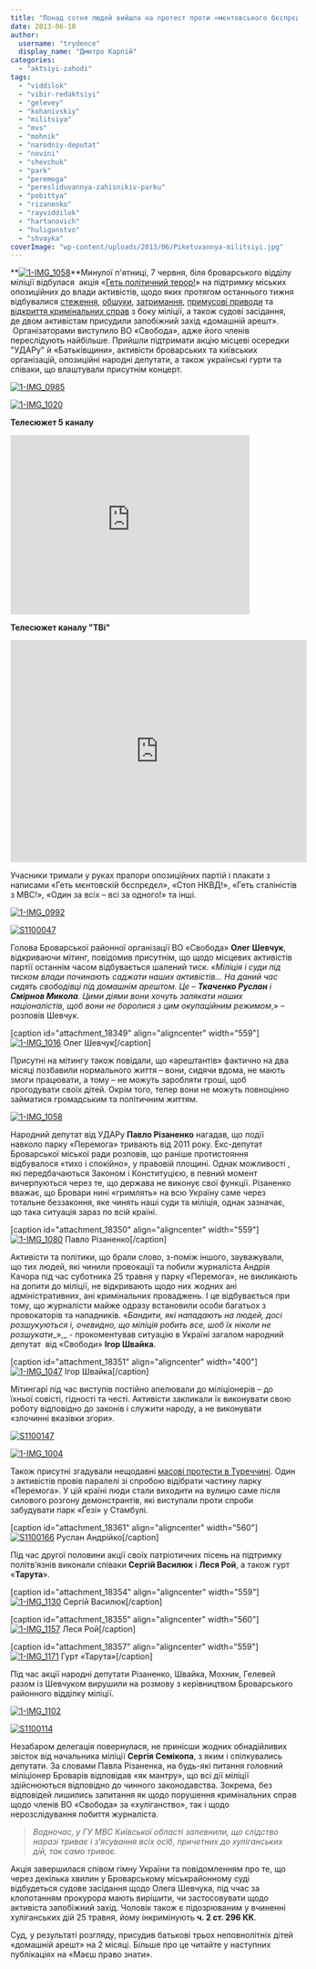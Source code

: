```yaml
---
title: "Понад сотня людей вийшла на протест проти «мєнтовського бєспрєдєла» у Броварах - ФОТО"
date: 2013-06-10
author: 
  username: "trydence"
  display_name: "Дмитро Карпій"
categories: 
  - "aktsiyi-zahodi"
tags: 
  - "viddilok"
  - "vibir-redaktsiyi"
  - "gelevey"
  - "kohanivskiy"
  - "militsiya"
  - "mvs"
  - "mohnik"
  - "narodniy-deputat"
  - "novini"
  - "shevchuk"
  - "park"
  - "peremoga"
  - "peresliduvannya-zahisnikiv-parku"
  - "pobittya"
  - "rizanenko"
  - "rayviddilok"
  - "hartanovich"
  - "huliganstvo"
  - "shvayka"
coverImage: "wp-content/uploads/2013/06/Piketuvannya-militsiyi.jpg"
---
```


**[![1-IMG_1058](https://mpz.brovary.org/wp-content/uploads/2013/06/1-IMG_1058.jpg)](https://mpz.brovary.org/wp-content/uploads/2013/06/1-IMG_1058.jpg)**Минулої п'ятниці, 7 червня, біля броварського відділу міліції відбулася  акція «[Геть політичний терор!](https://mpz.brovary.org/zavtra-u-brovarah-vimagatimut-pripiniti-politichniy-teror/)» на підтримку міських опозиційних до влади активістів, щодо яких протягом останнього тижня відбувалися [стеження](https://mpz.brovary.org/vo-svoboda-zayavila-shho-u-brovarah-za-yihnimi-aktivistami-stezhat-stolichni-pravoohorontsi/), [обшуки](https://mpz.brovary.org/zavtra-u-brovarah-vimagatimut-pripiniti-politichniy-teror/), [затримання](https://mpz.brovary.org/krivavi-sutichki-vidbulis-u-brovarah-mizh-meshkantsyami-ta-zabudovnikami-tsentralnogo-parku/), [примусові приводи](https://mpz.brovary.org/deputat-simutin-obitsyaye-prityagti-militsioneriv-do-vidpovidalnosti-za-svoye-nezakonne-zatrimannya-sogodni/) та [відкриття кримінальних справ](https://mpz.brovary.org/militsiya-zvinuvachuye-zahisnikiv-parku-peremoga-u-kriminali/) з боку міліції, а також судові засідання, де двом активістам присудили запобіжний захід «домашній арешт».  Організаторами виступило ВО «Свобода», адже його членів переслідують найбільше. Прийшли підтримати акцію місцеві осередки "УДАРу" й «Батьківщини», активісти броварських та київських організацій, опозиційні народні депутати, а також українські гурти та співаки, що влаштували присутнім концерт.

[![1-IMG_0985](https://mpz.brovary.org/wp-content/uploads/2013/06/1-IMG_0985.jpg)](https://mpz.brovary.org/wp-content/uploads/2013/06/1-IMG_0985.jpg)

[![1-IMG_1020](https://mpz.brovary.org/wp-content/uploads/2013/06/1-IMG_1020.jpg)](https://mpz.brovary.org/wp-content/uploads/2013/06/1-IMG_1020.jpg)

**Телесюжет 5 каналу**

<iframe src="https://www.youtube.com/embed/C6KOL2XV7TA" height="315" width="420" allowfullscreen frameborder="0"></iframe>

**Телесюжет каналу "ТВі"**

<iframe src="https://tvi.ua/embed.php?video=19719" height="390" width="520" frameborder="0"></iframe>

Учасники тримали у руках прапори опозиційних партій і плакати з написами «Геть мєнтовскій бєспрєдєл», «Стоп НКВД!», «Геть сталіністів з МВС!», «Один за всіх – всі за одного!» та інші.

[![1-IMG_0992](https://mpz.brovary.org/wp-content/uploads/2013/06/1-IMG_0992.jpg)](https://mpz.brovary.org/wp-content/uploads/2013/06/1-IMG_0992.jpg)

[![S1100047](https://mpz.brovary.org/wp-content/uploads/2013/06/S1100047.jpg)](https://mpz.brovary.org/wp-content/uploads/2013/06/S1100047.jpg)

Голова Броварської районної організації ВО «Свобода» **Олег Шевчук**, відкриваючи мітинг, повідомив присутнім, що щодо місцевих активістів партії останнім часом відбувається шалений тиск. «_Міліція і суди під тиском влади починають саджати наших активістів… На даний час сидять свободівці під домашнім арештом. Це – **Ткаченко Руслан** і **Смірнов Микола**. Цими діями вони хочуть залякати наших націоналістів, щоб вони не боролися з цим окупаційним режимом_,» – розповів Шевчук.

\[caption id="attachment\_18349" align="aligncenter" width="559"\][![1-IMG_1016](https://mpz.brovary.org/wp-content/uploads/2013/06/1-IMG_1016.jpg)](https://mpz.brovary.org/wp-content/uploads/2013/06/1-IMG_1016.jpg) Олег Шевчук\[/caption\]

Присутні на мітингу також повідали, що «арештантів» фактично на два місяці позбавили нормального життя – вони, сидячи вдома, не мають змоги працювати, а тому – не можуть заробляти гроші, щоб прогодувати своїх дітей. Окрім того, тепер вони не можуть повноцінно займатися громадським та політичним життям.

[![1-IMG_1058](https://mpz.brovary.org/wp-content/uploads/2013/06/1-IMG_1058.jpg)](https://mpz.brovary.org/wp-content/uploads/2013/06/1-IMG_1058.jpg)

Народний депутат від УДАРу **Павло Різаненко** нагадав, що події навколо парку «Перемога» тривають від 2011 року. Екс-депутат Броварської міської ради розповів, що раніше протистояння відбувалося «тихо і спокійно», у правовій площині. Однак можливості , які передбачаються Законом і Конституцією, в певний момент вичерпуються через те, що держава не виконує свої функції. Різаненко вважає, що Бровари нині «гримлять» на всю Україну саме через тотальне беззаконня, яке чинять наші суди та міліція, однак зазначає, що така ситуація зараз по всій країні.

\[caption id="attachment\_18350" align="aligncenter" width="559"\][![1-IMG_1080](https://mpz.brovary.org/wp-content/uploads/2013/06/1-IMG_1080.jpg)](https://mpz.brovary.org/wp-content/uploads/2013/06/1-IMG_1080.jpg) Павло Різаненко\[/caption\]

Активісти та політики, що брали слово, з-поміж іншого, зауважували, що тих людей, які чинили провокації та побили журналіста Андрія Качора під час суботника 25 травня у парку «Перемога», не викликають на допити до міліції, не відкривають щодо них жодних ані адміністративних, ані кримінальних проваджень. І це відбувається при тому, що журналісти майже одразу встановили особи багатьох з провокаторів та нападників. «_Бандити, які нападають на людей, досі розшукуються і, очевидно, що міліція робить все, шоб їх ніколи не розшукати__»,_ \- прокоментував ситуацію в Україні загалом народний депутат  від «Свободи» **Ігор Швайка**.

\[caption id="attachment\_18351" align="aligncenter" width="400"\][![1-IMG_1047](https://mpz.brovary.org/wp-content/uploads/2013/06/1-IMG_1047.jpg)](https://mpz.brovary.org/wp-content/uploads/2013/06/1-IMG_1047.jpg) Ігор Швайка\[/caption\]

Мітингарі під час виступів постійно апелювали до міліціонерів – до їхньої совісті, гідності та честі. Активісти закликали їх виконувати свою роботу відповідно до законів і служити народу, а не виконувати «злочинні вказівки згори».

[![S1100147](https://mpz.brovary.org/wp-content/uploads/2013/06/S1100147.jpg)](https://mpz.brovary.org/wp-content/uploads/2013/06/S1100147.jpg)

[![1-IMG_1004](https://mpz.brovary.org/wp-content/uploads/2013/06/1-IMG_1004.jpg)](https://mpz.brovary.org/wp-content/uploads/2013/06/1-IMG_1004.jpg)

Також присутні згадували нещодавні [масові протести в Туреччині](https://uk.wikipedia.org/wiki/%D0%9F%D1%80%D0%BE%D1%82%D0%B5%D1%81%D1%82%D0%B8_%D0%B2_%D0%A2%D1%83%D1%80%D0%B5%D1%87%D1%87%D0%B8%D0%BD%D1%96_%282013%29). Один з активістів провів паралелі зі спробою відібрати частину парку «Перемога». У цій країні люди стали виходити на вулицю саме після силового розгону демонстрантів, які виступали проти спроби забудувати парк «Ґезі» у Стамбулі.

\[caption id="attachment\_18361" align="aligncenter" width="560"\][![S1100166](https://mpz.brovary.org/wp-content/uploads/2013/06/S1100166.jpg)](https://mpz.brovary.org/wp-content/uploads/2013/06/S1100166.jpg) Руслан Андрійко\[/caption\]

Під час другої половини акції своїх патріотичних пісень на підтримку політв’язнів виконали співаки **Сергій Василюк** і **Леся Рой**, а також гурт «**Тарута**».

\[caption id="attachment\_18354" align="aligncenter" width="559"\][![1-IMG_1130](https://mpz.brovary.org/wp-content/uploads/2013/06/1-IMG_1130.jpg)](https://mpz.brovary.org/wp-content/uploads/2013/06/1-IMG_1130.jpg) Сергій Василюк\[/caption\]

\[caption id="attachment\_18355" align="aligncenter" width="560"\][![1-IMG_1157](https://mpz.brovary.org/wp-content/uploads/2013/06/1-IMG_1157.jpg)](https://mpz.brovary.org/wp-content/uploads/2013/06/1-IMG_1157.jpg) Леся Рой\[/caption\]

\[caption id="attachment\_18357" align="aligncenter" width="559"\][![1-IMG_1171](https://mpz.brovary.org/wp-content/uploads/2013/06/1-IMG_1171.jpg)](https://mpz.brovary.org/wp-content/uploads/2013/06/1-IMG_1171.jpg) Гурт «Тарута»\[/caption\]

Під час акції народні депутати Різаненко, Швайка, Мохник, Гелевей разом із Шевчуком вирушили на розмову з керівництвом Броварського районного відділку міліції.

[![1-IMG_1102](https://mpz.brovary.org/wp-content/uploads/2013/06/1-IMG_1102.jpg)](https://mpz.brovary.org/wp-content/uploads/2013/06/1-IMG_1102.jpg)

[![S1100114](https://mpz.brovary.org/wp-content/uploads/2013/06/S1100114.jpg)](https://mpz.brovary.org/wp-content/uploads/2013/06/S1100114.jpg)

Незабаром делегація повернулася, не принісши жодних обнадійливих звісток від начальника міліції **Сергія Семікопа**, з яким і спілкувались депутати. За словами Павла Різаненка, на будь-які питання головний міліціонер Броварів відповідав «як мантру», що всі дії міліції здійснюються відповідно до чинного законодавства. Зокрема, без відповідей лишились запитання як щодо порушення кримінальних справ щодо членів ВО «Свобода» за «хуліганство», так і щодо нерозслідування побиття журналіста.

> _Водночас, у ГУ МВС Київської області запевнили, що слідство наразі триває і з’ясування всіх осіб, причетних до хуліганських дій, так само триває._

Акція завершилася співом гімну України та повідомленням про те, що через декілька хвилин у Броварському міськрайонному суді відбудеться судове засідання щодо Олега Шевчука, під ччас за клопотанням прокурора мають вирішити, чи застосовувати щодо активіста запобіжний захід. Чоловік також є підозрюваним у вчиненні хуліганських дій 25 травня, йому інкримінують **ч. 2 ст. 296 КК**.

Суд, у результаті розгляду, присудив батькові трьох неповнолітніх дітей «домашній арешт» на 2 місяці. Більше про це читайте у наступних публікаціях на «Маєш право знати».
